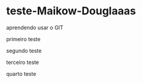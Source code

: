 # teste-Maikow-Douglaaas
aprendendo usar o GIT

primeiro teste

segundo teste

terceiro teste

quarto teste
